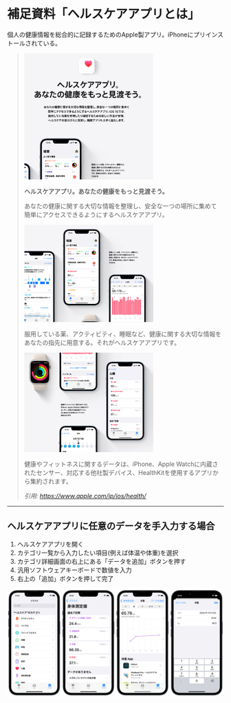 補足資料「ヘルスケアアプリとは」
================================
個人の健康情報を総合的に記録するためのApple製アプリ。iPhoneにプリインストールされている。

> <img src="healthcare1.png" width="300">
>
> __ヘルスケアアプリ。あなたの健康をもっと見渡そう。__
>
> あなたの健康に関する大切な情報を整理し、安全な一つの場所に集めて
簡単にアクセスできるようにするヘルスケアアプリ。
>
> <img src="healthcare2.png" width="300">
>
> 服用している薬、アクティビティ、睡眠など、健康に関する大切な情報をあなたの指先に用意する。それがヘルスケアアプリです。
>
> <img src="healthcare3.png" width="300">
>
> 健康やフィットネスに関するデータは、iPhone、Apple Watchに内蔵されたセンサー、対応する他社製デバイス、HealthKitを使用するアプリから集約されます。
>
> _引用: https://www.apple.com/jp/ios/health/_

* * *

ヘルスケアアプリに任意のデータを手入力する場合
---------------------------------------
1. ヘルスケアアプリを開く
2. カテゴリ一覧から入力したい項目(例えば体温や体重)を選択
3. カテゴリ詳細画面の右上にある「データを追加」ボタンを押す
4. 汎用ソフトウェアキーボードで数値を入力
5. 右上の「追加」ボタンを押して完了

<img src="healthcare1200w.png" width="600">
